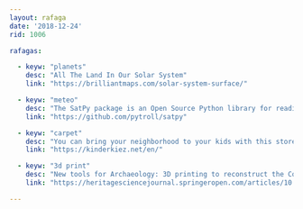 ```yaml
---
layout: rafaga
date: '2018-12-24'
rid: 1006

rafagas:

  - keyw: "planets"
    desc: "All The Land In Our Solar System"
    link: "https://brilliantmaps.com/solar-system-surface/"

  - keyw: "meteo"
    desc: "The SatPy package is an Open Source Python library for reading and manipulating meteorological remote sensing data and writing it to various image and data file formats"
    link: "https://github.com/pytroll/satpy"

  - keyw: "carpet"
    desc: "You can bring your neighborhood to your kids with this store that allows you to design your own carpet based on OSM data and Laura Bednarski designed elements"
    link: "https://kinderkiez.net/en/"

  - keyw: "3d print"
    desc: "New tools for Archaeology: 3D printing to reconstruct the Colombian Pumapunku temple at Tiwanaku (AD 500-950)"
    link: "https://heritagesciencejournal.springeropen.com/articles/10.1186/s40494-018-0231-0"

---
```



